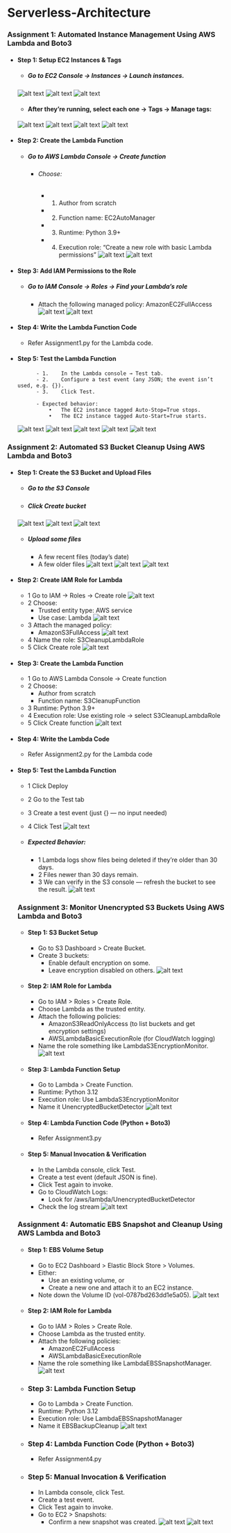 # Serverless-Architecture

### Assignment 1: Automated Instance Management Using AWS Lambda and Boto3
- #### Step 1: Setup EC2 Instances & Tags
    - ##### Go to EC2 Console → Instances → Launch instances.
    ![alt text](image.png)
    ![alt text](image-1.png)
    ![alt text](image-2.png)

    - #### After they’re running, select each one → Tags → Manage tags:
    ![alt text](image-3.png)
    ![alt text](image-4.png)
    ![alt text](image-5.png)
    ![alt text](image-6.png)

- #### Step 2: Create the Lambda Function
    - ##### Go to AWS Lambda Console → Create function
        - ###### Choose:
            - 1.	Author from scratch
            - 2.	Function name: EC2AutoManager
            - 3.	Runtime: Python 3.9+
            - 4.	Execution role: “Create a new role with basic Lambda permissions”
    ![alt text](image-7.png)
    ![alt text](image-8.png)

- #### Step 3: Add IAM Permissions to the Role
    - ##### Go to IAM Console → Roles → Find your Lambda’s role
        - Attach the following managed policy: AmazonEC2FullAccess
    ![alt text](image-9.png)
    ![alt text](image-10.png)

- #### Step 4: Write the Lambda Function Code
    - Refer Assignment1.py for the Lambda code.

- #### Step 5: Test the Lambda Function
            - 1.	In the Lambda console → Test tab.
            - 2.	Configure a test event (any JSON; the event isn’t used, e.g. {}).
            - 3.	Click Test.

            - Expected behavior:
                •	The EC2 instance tagged Auto-Stop=True stops.
                •	The EC2 instance tagged Auto-Start=True starts.
    
    ![alt text](image-11.png)
    ![alt text](image-12.png)
    ![alt text](image-13.png)
    ![alt text](image-14.png)
    ![alt text](image-15.png)

### Assignment 2: Automated S3 Bucket Cleanup Using AWS Lambda and Boto3
- #### Step 1: Create the S3 Bucket and Upload Files
    - ##### Go to the S3 Console
    - ##### Click Create bucket
    ![alt text](image-16.png)
    ![alt text](image-17.png)
    ![alt text](image-18.png)
    - ##### Upload some files
        - A few recent files (today’s date)
        - A few older files
    ![alt text](image-19.png)
    ![alt text](image-20.png)
    ![alt text](image-29.png)

- #### Step 2: Create IAM Role for Lambda
    - 1 Go to IAM → Roles → Create role
    ![alt text](image-21.png)
    - 2 Choose:
        - Trusted entity type: AWS service
        - Use case: Lambda
    ![alt text](image-22.png)
    - 3 Attach the managed policy:
        - AmazonS3FullAccess
    ![alt text](image-23.png)
    - 4 Name the role: S3CleanupLambdaRole
    - 5 Click Create role
    ![alt text](image-24.png)

- #### Step 3: Create the Lambda Function
    - 1 Go to AWS Lambda Console → Create function
    - 2 Choose:
        - Author from scratch
        - Function name: S3CleanupFunction
    - 3 Runtime: Python 3.9+
    - 4 Execution role: Use existing role → select S3CleanupLambdaRole
    - 5 Click Create function
    ![alt text](image-26.png)

- #### Step 4: Write the Lambda Code
    - Refer Assignment2.py for the Lambda code

- #### Step 5: Test the Lambda Function
    - 1 Click Deploy
    - 2 Go to the Test tab
    - 3 Create a test event (just {} — no input needed)
    - 4 Click Test
    ![alt text](image-27.png)

    - ##### Expected Behavior:
        - 1 Lambda logs show files being deleted if they’re older than 30 days.
        - 2 Files newer than 30 days remain.
        - 3 We can verify in the S3 console — refresh the bucket to see the result.
        ![alt text](image-28.png)

    ### Assignment 3: Monitor Unencrypted S3 Buckets Using AWS Lambda and Boto3
    - #### Step 1: S3 Bucket Setup
        - Go to S3 Dashboard > Create Bucket.
        - Create 3 buckets:
            - Enable default encryption on some.
            - Leave encryption disabled on others.
        ![alt text](image-30.png)
    
    - #### Step 2: IAM Role for Lambda
        - Go to IAM > Roles > Create Role.
        - Choose Lambda as the trusted entity.
        - Attach the following policies:
            - AmazonS3ReadOnlyAccess (to list buckets and get encryption settings)
            - AWSLambdaBasicExecutionRole (for CloudWatch logging)
        - Name the role something like LambdaS3EncryptionMonitor.
        ![alt text](image-31.png)

    - #### Step 3: Lambda Function Setup
        - Go to Lambda > Create Function.
        - Runtime: Python 3.12
        - Execution role: Use LambdaS3EncryptionMonitor
        - Name it UnencryptedBucketDetector
        ![alt text](image-32.png)

    - #### Step 4: Lambda Function Code (Python + Boto3)
        - Refer Assignment3.py

    - #### Step 5: Manual Invocation & Verification
        - In the Lambda console, click Test.
        - Create a test event (default JSON is fine).
        - Click Test again to invoke.
        - Go to CloudWatch Logs:
            - Look for /aws/lambda/UnencryptedBucketDetector
        - Check the log stream
        ![alt text](image-33.png)

    ### Assignment 4: Automatic EBS Snapshot and Cleanup Using AWS Lambda and Boto3
    - #### Step 1: EBS Volume Setup
        - Go to EC2 Dashboard > Elastic Block Store > Volumes.
        - Either:
            - Use an existing volume, or
            - Create a new one and attach it to an EC2 instance.
        - Note down the Volume ID (vol-0787bd263dd1e5a05).
        ![alt text](image-34.png)

    - #### Step 2: IAM Role for Lambda
        - Go to IAM > Roles > Create Role.
        - Choose Lambda as the trusted entity.
        - Attach the following policies:
            - AmazonEC2FullAccess
            - AWSLambdaBasicExecutionRole
        - Name the role something like LambdaEBSSnapshotManager.
        ![alt text](image-35.png)

    - ### Step 3: Lambda Function Setup
        - Go to Lambda > Create Function.
        - Runtime: Python 3.12
        - Execution role: Use LambdaEBSSnapshotManager
        - Name it EBSBackupCleanup
        ![alt text](image-36.png)

    - ### Step 4: Lambda Function Code (Python + Boto3)
        - Refer Assignment4.py
    
    - ### Step 5: Manual Invocation & Verification
        - In Lambda console, click Test.
        - Create a test event.
        - Click Test again to invoke.
        - Go to EC2 > Snapshots:
            - Confirm a new snapshot was created.
        ![alt text](image-37.png)
        ![alt text](image-38.png)







